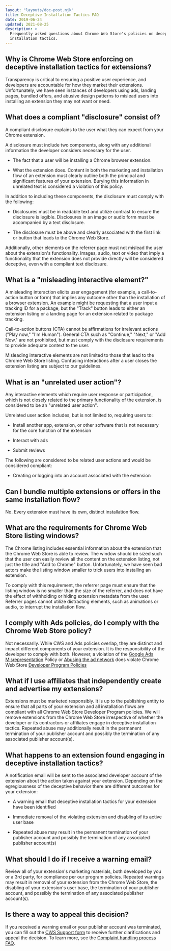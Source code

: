 ```yaml
---
layout: "layouts/doc-post.njk"
title: Deceptive Installation Tactics FAQ
date: 2019-06-24
updated: 2021-08-25
description: >
  Frequently asked questions about Chrome Web Store's policies on deceptive
  installation tactics.
---
```


## Why is Chrome Web Store enforcing on deceptive installation tactics for extensions?

Transparency is critical to ensuring a positive user experience, and developers are accountable for
how they market their extensions. Unfortunately, we have seen instances of developers using ads,
landing pages, bundled offers, and abusive design patterns to mislead users into installing an
extension they may not want or need.

## What does a compliant "disclosure" consist of?

A compliant disclosure explains to the user what they can expect from your Chrome extension.

A disclosure must include two components, along with any additional information the developer
considers necessary for the user.

- The fact that a user will be installing a Chrome browser extension.

- What the extension does. Content in both the marketing and installation flow of an extension
  must clearly outline both the principal and significant features of your extension. Burying this
  information in unrelated text is considered a violation of this policy.

In addition to including these components, the disclosure must comply with the following:

- Disclosures must be in readable text and utilize contrast to ensure the disclosure is legible.
  Disclosures in an image or audio form must be accompanied by a text disclosure.

- The disclosure must be above and clearly associated with the first link or button that leads to
  the Chrome Web Store.

Additionally, other elements on the referrer page must not mislead the user about the extension's
functionality. Images, audio, text or video that imply a functionality that the extension does not
provide directly will be considered deceptive, even with a compliant text disclosure.

## What is a "misleading interactive element?"

A misleading interaction elicits user engagement (for example, a call-to-action button or form) that
implies any outcome other than the installation of a browser extension. An example might be
requesting that a user input a tracking ID for a package, but the "Track" button leads to either an
extension listing or a landing page for an extension related to package tracking.

Call-to-action buttons (CTA) cannot be affirmations for irrelevant actions ("Play now," "I'm
Human"). General CTA such as "Continue," "Next," or "Add Now," are not prohibited, but must comply
with the disclosure requirements to provide adequate context to the user.

Misleading interactive elements are not limited to those that lead to the Chrome Web Store listing.
Confusing interactions after a user closes the extension listing are subject to our guidelines.

## What is an "unrelated user action"?

Any interactive elements which require user response or participation, which is not closely related
to the primary functionality of the extension, is considered to be an "unrelated user action".

Unrelated user action includes, but is not limited to, requiring users to:

- Install another app, extension, or other software that is not necessary for the core function of
  the extension

- Interact with ads

- Submit reviews

The following are considered to be related user actions and would be considered compliant:

- Creating or logging into an account associated with the extension

## Can I bundle multiple extensions or offers in the same installation flow?

No. Every extension must have its own, distinct installation flow.

## What are the requirements for Chrome Web Store listing windows?

The Chrome listing includes essential information about the extension that the Chrome Web Store is
able to review. The window should be sized such that the user can easily review all the content on
the extension listing, not just the title and "Add to Chrome" button. Unfortunately, we have seen
bad actors make the listing window smaller to trick users into installing an extension.

To comply with this requirement, the referrer page must ensure that the listing window is no smaller
than the size of the referrer, and does not have the effect of withholding or hiding extension
metadata from the user. Referrer pages cannot utilize distracting elements, such as animations or
audio, to interrupt the installation flow.

## I comply with Ads policies, do I comply with the Chrome Web Store policy?

Not necessarily. While CWS and Ads policies overlap, they are distinct and impact different
components of your extension. It is the responsibility of the developer to comply with both.
However, a violation of the [Google Ads
Misrepresentation][ads-misrepresentation] Policy or [Abusing the ad
network][abuse-ad] does violate Chrome Web Store
[Developer Program Policies][program-policies]

## What if I use affiliates that independently create and advertise my extensions?

Extensions must be marketed responsibly. It is up to the publishing entity to ensure that all parts
of your extension and all installation flows are compliant with all Chrome Web Store Developer
Program policies. We will remove extensions from the Chrome Web Store irrespective of whether the
developer or its contractors or affiliates engage in deceptive installation tactics. Repeated abuse
may additionally result in the permanent termination of your publisher account and possibly the
termination of any associated publisher account(s).

## What happens to an extension found engaging in deceptive installation tactics?

A notification email will be sent to the associated developer account of the extension about the
action taken against your extension. Depending on the egregiousness of the deceptive behavior there
are different outcomes for your extension:

- A warning email that deceptive installation tactics for your extension have been identified

- Immediate removal of the violating extension and disabling of its active user base

- Repeated abuse may result in the permanent termination of your publisher account and possibly
  the termination of any associated publisher account(s)

## What should I do if I receive a warning email?

Review all of your extension's marketing materials, both developed by you or a 3rd party, for
compliance per our program policies. Repeated warnings may result in removal of your extension from
the Chrome Web Store, the disabling of your extension's user base, the termination of your publisher
account, and possibly the termination of any associated publisher account(s).

## Is there a way to appeal this decision?

If you received a warning email or your publisher account was terminated, you can fill out the [CWS
Support form][cws-support-form] to receive further clarifications and appeal the decision.
To learn more, see the [Complaint handling
process FAQ][complaint-faq].

[abuse-ad]: https://support.google.com/adspolicy/answer/6020954
[ads-misrepresentation]: https://support.google.com/adspolicy/answer/6020955
[complaint-faq]: /docs/webstore/complaint-faq
[cws-support-form]: https://support.google.com/chrome_webstore/contact/one_stop_support
[program-policies]: /docs/webstore/program_policies

